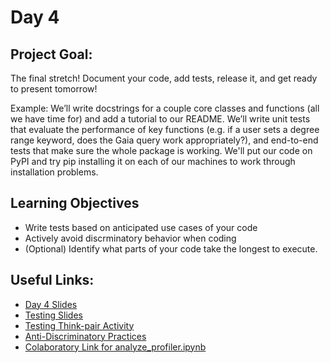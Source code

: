 

# Day 4

## Project Goal:

The final stretch! Document your code, add tests, release it, and get ready to present tomorrow!

Example: We’ll write docstrings for a couple core classes and functions (all we have time for) and add a tutorial to our README. We’ll write unit tests that evaluate the performance of key functions (e.g. if a user sets a degree range keyword, does the Gaia query work appropriately?), and end-to-end tests that make sure the whole package is working. We'll put our code on PyPI and try pip installing it on each of our machines to work through installation problems.

## Learning Objectives

  * Write tests based on anticipated use cases of your code
  * Actively avoid discrminatory behavior when coding
  * (Optional) Identify what parts of your code take the longest to execute. 

## Useful Links:

  * [Day 4 Slides](https://docs.google.com/presentation/d/1owFplGqbaOlGECxj1KQUDuIzbPrXOp1UWpyRdyMI9KI/edit?usp=sharing)
  * [Testing Slides](https://docs.google.com/presentation/d/1mObfDklqtAzIg42HmkfG_DvEYoZ5qH4L32o9BYBbWs0/edit?usp=sharing)
  * [Testing Think-pair Activity](https://colab.research.google.com/drive/1y_Zq81xzOJu3Zz7Kvv_S_4mUScX_yg7w?usp=sharing)
  * [Anti-Discriminatory Practices](https://docs.google.com/presentation/d/1JPq3xu8GlRtyT0FmQ_vpJf7hzjSUZzlDGyRkNFjmzfE/edit?usp=sharing)
  * [Colaboratory Link for analyze_profiler.ipynb](https://colab.research.google.com/github/semaphoreP/codeastro/blob/main/Day4/analyze_profiler.ipynb)
